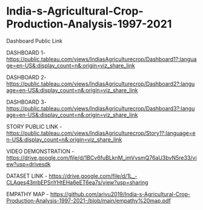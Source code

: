 # India-s-Agricultural-Crop-Production-Analysis-1997-2021

Dashboard Public Link 

DASHBOARD 1- https://public.tableau.com/views/IndiasAgriculturecrop/Dashboard1?:language=en-US&:display_count=n&:origin=viz_share_link

DASHBOARD 2- https://public.tableau.com/views/IndiasAgriculturecrop/Dashboard2?:language=en-US&:display_count=n&:origin=viz_share_link

DASHBOARD 3- https://public.tableau.com/views/IndiasAgriculturecrop/Dashboard3?:language=en-US&:display_count=n&:origin=viz_share_link

STORY PUBLIC LINK - https://public.tableau.com/views/IndiasAgriculturecrop/Story1?:language=en-US&:display_count=n&:origin=viz_share_link

VIDEO DEMONSTRATION - https://drive.google.com/file/d/1BCv6fuBLknM_imVvsmQ76aU3bvN5re33/view?usp=drivesdk

DATASET LINK - https://drive.google.com/file/d/1L_-CLAqes43mbEPSnYHtEHa6eET6ea7s/view?usp=sharing

EMPATHY MAP  - https://github.com/arivu2019/India-s-Agricultural-Crop-Production-Analysis-1997-2021-/blob/main/empathy%20map.pdf
